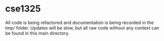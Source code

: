 # cse1325

All code is being refactored and documentation is being recorded in the tmp/ folder. Updates will be slow, but all raw 
code without any context can be found in this main directory. 
